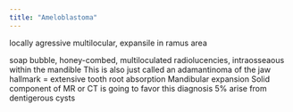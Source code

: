 ```yaml
---
title: "Ameloblastoma"
---
```

locally agressive
multilocular, expansile
in ramus area

soap bubble, honey-combed, multiloculated radiolucencies, intraosseaous within the mandible
This is also just called an adamantinoma of the jaw 
hallmark = extensive tooth root absorption 
Mandibular expansion
Solid component of MR or CT is going to favor this diagnosis
5% arise from dentigerous cysts

